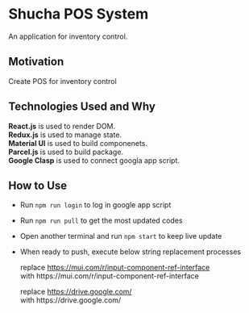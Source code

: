 # Shucha POS System
An application for inventory control.

## Motivation
Create POS for inventory control

## Technologies Used and Why
**React.js** is used to render DOM.  
**Redux.js** is used to manage state.  
**Material UI** is used to build componenets.  
**Parcel.js** is used to build package.  
**Google Clasp** is used to connect googla app script.

## How to Use
- Run ```npm run login``` to log in google app script
- Run ```npm run pull``` to get the most updated codes
- Open another terminal and run ```npm start``` to keep live update
- When ready to push, execute below string replacement processes

    replace https://mui.com/r/input-component-ref-interface  
    with https:\/\/mui.com\/r\/input-component-ref-interface

    replace https://drive.google.com/  
    with https:\/\/drive.google.com\/
